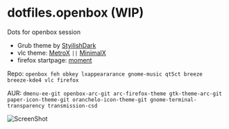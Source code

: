 # dotfiles.openbox (WIP)
Dots for openbox session

*   Grub theme by [StyilishDark](http://vinceliuice.deviantart.com/art/Grub-themes-stylishdark-0-1-532580200)
*   vlc theme: [MetroX](http://maverick07x.deviantart.com/art/VLC-MetroX-345256054) `||` [MinimalX](http://maverick07x.deviantart.com/art/VLC-MinimalX-385698882)
*   firefox startpage: [moment](https://addons.mozilla.org/en-US/firefox/addon/moment/?src=search)

Repo: `openbox feh obkey lxappeararance gnome-music qt5ct breeze breeze-kde4 vlc firefox`

AUR: `dmenu-ee-git openbox-arc-git arc-firefox-theme gtk-theme-arc-git paper-icon-theme-git oranchelo-icon-theme-git gnome-terminal-transparency transmission-csd`

![ScreenShot](https://raw.github.com/Waaflee/dotfiles.openbox/master/Captura%20de%20pantalla%20de%202017-01-23%2018-28-06.png)
